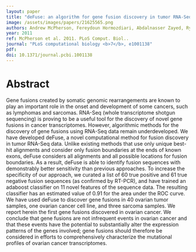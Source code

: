 ```yaml
---
layout: paper
title: "deFuse: an algorithm for gene fusion discovery in tumor RNA-Seq data."
image: /assets/images/papers/21625565.png
authors: Andrew McPherson, Fereydoun Hormozdiari, Abdalnasser Zayed, Ryan Giuliany, Gavin Ha, Mark G F Sun, Malachi Griffith, Alireza Heravi Moussavi, Janine Senz, Nataliya Melnyk, Marina Pacheco, Marco A Marra, Martin Hirst, Torsten O Nielsen, S Cenk Sahinalp, David Huntsman, Sohrab P Shah
year: 2011
ref: McPherson et al. 2011. PLoS Comput. Biol..
journal: "PLoS computational biology <b>7</b>, e1001138"
pdf: 
doi: 10.1371/journal.pcbi.1001138
---
```


# Abstract

Gene fusions created by somatic genomic rearrangements are known to play an important role in the onset and development of some cancers, such as lymphomas and sarcomas. RNA-Seq (whole transcriptome shotgun sequencing) is proving to be a useful tool for the discovery of novel gene fusions in cancer transcriptomes. However, algorithmic methods for the discovery of gene fusions using RNA-Seq data remain underdeveloped. We have developed deFuse, a novel computational method for fusion discovery in tumor RNA-Seq data. Unlike existing methods that use only unique best-hit alignments and consider only fusion boundaries at the ends of known exons, deFuse considers all alignments and all possible locations for fusion boundaries. As a result, deFuse is able to identify fusion sequences with demonstrably better sensitivity than previous approaches. To increase the specificity of our approach, we curated a list of 60 true positive and 61 true negative fusion sequences (as confirmed by RT-PCR), and have trained an adaboost classifier on 11 novel features of the sequence data. The resulting classifier has an estimated value of 0.91 for the area under the ROC curve. We have used deFuse to discover gene fusions in 40 ovarian tumor samples, one ovarian cancer cell line, and three sarcoma samples. We report herein the first gene fusions discovered in ovarian cancer. We conclude that gene fusions are not infrequent events in ovarian cancer and that these events have the potential to substantially alter the expression patterns of the genes involved; gene fusions should therefore be considered in efforts to comprehensively characterize the mutational profiles of ovarian cancer transcriptomes.

